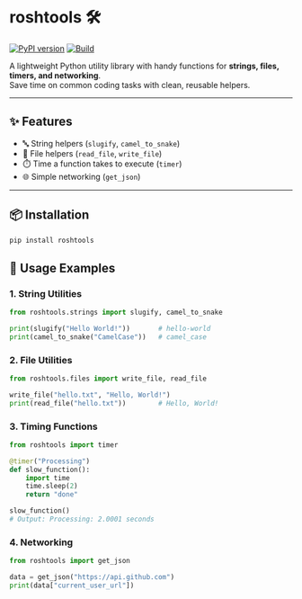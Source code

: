 # roshtools 🛠️


[![PyPI version](https://badge.fury.io/py/roshtools.svg)](https://pypi.org/project/roshtools/)
[![Build](https://github.com/roshandec29/roshtools/actions/workflows/python-publish.yml/badge.svg)](https://github.com/roshandec29/roshtools/actions)


A lightweight Python utility library with handy functions for **strings, files, timers, and networking**.  
Save time on common coding tasks with clean, reusable helpers.  

---

## ✨ Features
- 🔤 String helpers (`slugify`, `camel_to_snake`)
- 📂 File helpers (`read_file`, `write_file`)
- ⏱️ Time a function takes to execute (`timer`)
- 🌐 Simple networking (`get_json`)

---

## 📦 Installation
```bash
pip install roshtools
```
## 🚀 Usage Examples

### 1. String Utilities
```python
from roshtools.strings import slugify, camel_to_snake

print(slugify("Hello World!"))       # hello-world
print(camel_to_snake("CamelCase"))   # camel_case
```
### 2. File Utilities
```python
from roshtools.files import write_file, read_file

write_file("hello.txt", "Hello, World!")
print(read_file("hello.txt"))        # Hello, World!
```
### 3. Timing Functions
```python
from roshtools import timer

@timer("Processing")
def slow_function():
    import time
    time.sleep(2)
    return "done"

slow_function()
# Output: Processing: 2.0001 seconds
```
### 4. Networking
```python
from roshtools import get_json

data = get_json("https://api.github.com")
print(data["current_user_url"])
```


